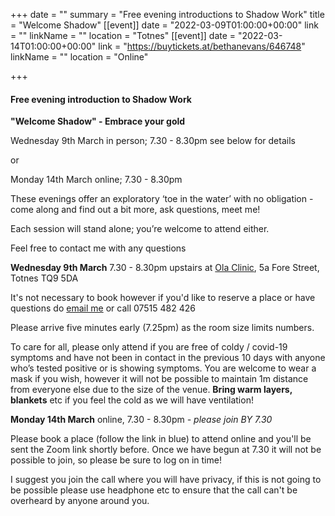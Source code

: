 +++
date = ""
summary = "Free evening introductions to Shadow Work"
title = "Welcome Shadow"
[[event]]
date = "2022-03-09T01:00:00+00:00"
link = ""
linkName = ""
location = "Totnes"
[[event]]
date = "2022-03-14T01:00:00+00:00"
link = "https://buytickets.at/bethanevans/646748"
linkName = ""
location = "Online"

+++
#### Free evening introduction to Shadow Work

**"Welcome Shadow" - Embrace your gold**

Wednesday 9th March in person; 7.30 - 8.30pm see below for details

or

Monday 14th March online; 7.30 - 8.30pm

These evenings offer an exploratory ‘toe in the water’ with no obligation - come along and find out a bit more, ask questions, meet me!

Each session will stand alone; you’re welcome to attend either.

Feel free to contact me with any questions

**Wednesday 9th March** 7.30 - 8.30pm upstairs at [Ola Clinic](http://www.totneschiropractic.co.uk/), 5a Fore Street, Totnes TQ9 5DA

It's not necessary to book however if you'd like to reserve a place or have questions do [email me](mailto:bethan@techniqueforlife.com) or call 07515 482 426 

Please arrive five minutes early (7.25pm) as the room size limits numbers.

To care for all, please only attend if you are free of coldy / covid-19 symptoms and have not been in contact in the previous 10 days with anyone who’s tested positive or is showing symptoms. You are welcome to wear a mask if you wish, however it will not be possible to maintain 1m distance from everyone else due to the size of the venue. **Bring warm layers, blankets** etc if you feel the cold as we will have ventilation!

**Monday 14th March** online, 7.30 - 8.30pm _- please join BY 7.30_

Please book a place (follow the link in blue) to attend online and you'll be sent the Zoom link shortly before.  Once we have begun at 7.30 it will not be possible to join, so please be sure to log on in time!

I suggest you join the call where you will have privacy, if this is not going to be possible please use headphone etc to ensure that the call can't be overheard by anyone around you.